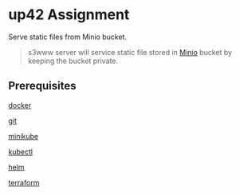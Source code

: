 up42 Assignment
===============

Serve static files from Minio bucket.

> s3www server will service static file stored in [Minio](https://min.io/docs/minio/container/index.html) bucket by keeping the bucket private.

## Prerequisites
[docker](https://docs.docker.com/engine/install/)

[git](https://git-scm.com/book/en/v2/Getting-Started-Installing-Git)

[minikube](https://minikube.sigs.k8s.io/docs/start/)

[kubectl](https://kubernetes.io/docs/tasks/tools/install-kubectl-linux/)

[helm](https://helm.sh/docs/intro/install/)

[terraform](https://developer.hashicorp.com/terraform/tutorials/aws-get-started/install-cli)